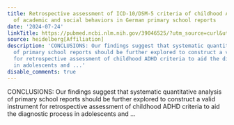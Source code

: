 ```yaml
---
title: Retrospective assessment of ICD-10/DSM-5 criteria of childhood ADHD from descriptions
  of academic and social behaviors in German primary school reports
date: '2024-07-24'
linkTitle: https://pubmed.ncbi.nlm.nih.gov/39046525/?utm_source=curl&utm_medium=rss&utm_campaign=pubmed-2&utm_content=1FakS-2QOkCT8HsMOQP1bCRQ4YzyumYOmxmF0moLsQ3dFB1E9V&fc=20220326224207&ff=20240725182203&v=2.18.0.post9+e462414
source: heidelberg[Affiliation]
description: 'CONCLUSIONS: Our findings suggest that systematic quantitative analysis
  of primary school reports should be further explored to construct a valid instrument
  for retrospective assessment of childhood ADHD criteria to aid the diagnostic process
  in adolescents and ...'
disable_comments: true
---
```

CONCLUSIONS: Our findings suggest that systematic quantitative analysis of primary school reports should be further explored to construct a valid instrument for retrospective assessment of childhood ADHD criteria to aid the diagnostic process in adolescents and ...